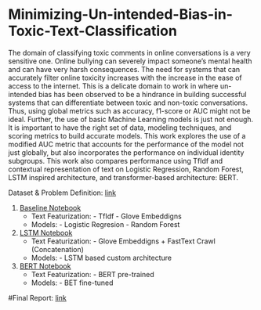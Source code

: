 # Minimizing-Un-intended-Bias-in-Toxic-Text-Classification

The domain of classifying toxic comments in online conversations is a very sensitive one. Online bullying can severely impact someone’s mental health and can have very harsh consequences. The need for systems that can accurately filter online toxicity increases with the increase in the ease of access to the internet. This is a delicate domain to work in where un-intended bias has been observed to be a hindrance in building successful systems that can differentiate between toxic and non-toxic conversations. Thus, using global metrics such as accuracy, f1-score or AUC might not be ideal. Further, the use of basic Machine Learning models is just not enough. It is important to have the right set of data, modeling techniques, and scoring metrics to build accurate models. This work explores the use of a modified AUC metric that accounts for the performance of the model not just globally, but also incorporates the performance on individual identity subgroups. This work also compares performance using TfIdf and contextual representation of text on Logistic Regression, Random Forest, LSTM inspired architecture, and transformer-based architecture: BERT.


Dataset & Problem Definition: <a href="https://www.kaggle.com/c/jigsaw-toxic-comment-classification-challenge/data">link</a>

1. <a href="https://github.com/prabhnoor0212/Minimizing-Un-intended-Bias-in-Toxic-Text-Classification/blob/main/baselines.ipynb">Baseline Notebook</a>
    - Text Featurization:
            - TfIdf
            - Glove Embeddigns
    - Models:
            - Logistic Regresion
            - Random Forest   
2. <a href="https://github.com/prabhnoor0212/Minimizing-Un-intended-Bias-in-Toxic-Text-Classification/blob/main/LSTM_architecture.ipynb">LSTM Notebook</a>
    - Text Featurization:
            - Glove Embeddigns + FastText Crawl (Concatenation)
    - Models:
            - LSTM based custom architecture 
3. <a href="https://github.com/prabhnoor0212/Minimizing-Un-intended-Bias-in-Toxic-Text-Classification/blob/main/bert-pre-train.ipynb">BERT Notebook</a>
    - Text Featurization:
            - BERT pre-trained
    - Models:
            - BET fine-tuned

#Final Report: <a href="https://github.com/prabhnoor0212/Minimizing-Un-intended-Bias-in-Toxic-Text-Classification/blob/main/EECS_5327_project_prabhnoor.pdf">link</a>

